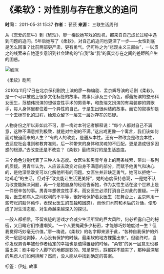 # 《柔软》：对性别与存在意义的追问

**时间：** 2011-05-31 15:37
**作者：** 苌苌
**来源：** 三联生活周刊

从《恋爱的犀牛》到《琥珀》，廖一梅说她写戏的动机，都来自自己成长过程中遇到问题的追问。5年后她写了《柔软》，对自己的追问也更深了一步——女性到底是怎么回事？比前两部更严肃，更有勇气。仍可称之为“悲观主义三部曲”，一以贯之的线索来自她逐步意识到社会建构的“自我”和“我”的真实存在之间的差距所产生的困惑。

![剧照](http://upload.lifeweek.com.cn/2011/0531/1306827103166.jpg)

《柔软》剧照

2010年11月17日在北京保利剧院上演的廖一梅编剧、孟京辉导演的话剧《柔软》，是一个可以被贴上很多文化标签的故事。故事只涉及三个角色，郝蕾扮演的整形科女医生，范植伟扮演的想做变性手术的男青年，和詹瑞文扮演的有易装癖的男歌手，每人身体里都住着一个异性的自己，于是生出很纠结的故事。而它的叙事却是一个去标签化的过程，给观众留下一层又一层对存在的质疑。

人物身份之所以非如此不可，廖一梅对本刊记者解释说：“每个人都对自己不满意，这种不满意推到极致，就是对性别的不满。”这出戏更像一个寓言，我们该如何面对被迫而来的人生？“有的人的改变，是遵从本性。还有一种改变是改变本性，去适应社会准则和教育准则。后一种带来的身体和灵魂的不匹配，更是造成很多困惑的根源。”去改变还是不改变？《柔软》最终探讨的是生活态度。

三个角色分别代表了三种人生态度。女医生和男青年身上的两条线索，带出一系列的质疑。男青年认为，人应该去改变对自身不满意的部分，而赋予他勇气和决心的，是他深信改变可以化解他所有的问题。女医生并非缺乏勇气，她可以拒绝“一地鸡毛”的生活，但对于“改变能让生活更美好”，她的态度保持悲观，一是她不认为改变能解决问题，再一个是她自身的经验告诉她，作为女性生活在这个世界上是一件很辛苦的事。男青年想做变性手术，而女医生必须打消自己对此的置疑。一开始，医生和病人之间权利的不平等，很好地保护着女医生（在舞台上，孟京辉用一些夸张的肢体动作，表现女医生的孤独和困惑），而他们术前和术后的对话，便形成了对生活态度、对生命越来越深入的探讨。

一般人都相信，不留痕迹的游戏才会减少生活所冒的巨大风险，何必袒露自己的秘密，又目睹它们惨遭嘲笑。“一个人要掩藏多少秘密，才能够巧妙地度过一生？但我觉得巧妙毫无价值。”廖一梅说。《柔软》的名字即来源于此，“各种自我保护的外壳一层层地剥掉，人心没有保护的时候，最柔软的地方裸露出来”。但剧终时，当你发现男青年被创作者给定的幸福也是值得置疑的时候，“柔软”的另一层意思也暴露出来：剧中每个人脚下的地都是软的。知足常乐，踩都踩不踏实了，那种最深层的焦虑人们如何排解？然而，没人能从中找到确定的答案。

标签：伊娃, 故事
